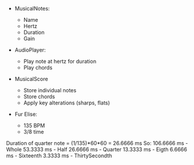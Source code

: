 * MusicalNotes:
	- Name
	- Hertz
	- Duration
	- Gain

* AudioPlayer:
	- Play note at hertz for duration
	- Play chords

* MusicalScore
	- Store individual notes
	- Store chords
	- Apply key alterations (sharps, flats)

* Fur Elise: 
	- 135 BPM
	- 3/8 time

Duration of quarter note = (1/135)\*60\*60 = 26.6666 ms
So:
	106.6666 ms - Whole
	53.3333 ms  - Half
	26.6666 ms  - Quarter
	13.3333 ms  - Eigth
	6.6666 ms   - Sixteenth
	3.3333 ms   - ThirtySecondth